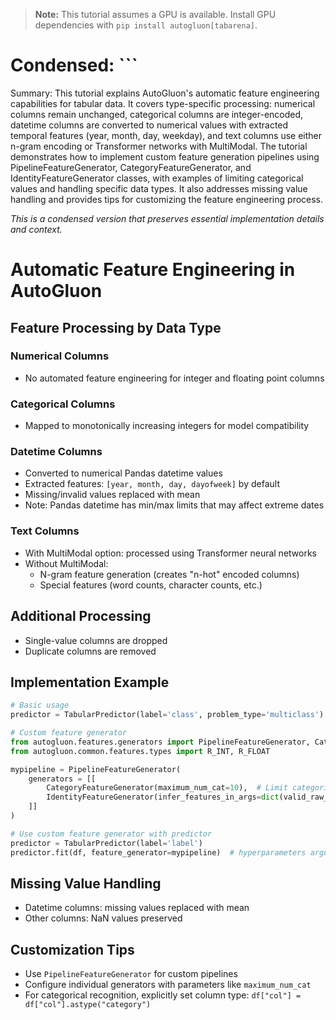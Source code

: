 > **Note:** This tutorial assumes a GPU is available. Install GPU dependencies with `pip install autogluon[tabarena]`.

# Condensed: ```

Summary: This tutorial explains AutoGluon's automatic feature engineering capabilities for tabular data. It covers type-specific processing: numerical columns remain unchanged, categorical columns are integer-encoded, datetime columns are converted to numerical values with extracted temporal features (year, month, day, weekday), and text columns use either n-gram encoding or Transformer networks with MultiModal. The tutorial demonstrates how to implement custom feature generation pipelines using PipelineFeatureGenerator, CategoryFeatureGenerator, and IdentityFeatureGenerator classes, with examples of limiting categorical values and handling specific data types. It also addresses missing value handling and provides tips for customizing the feature engineering process.

*This is a condensed version that preserves essential implementation details and context.*

# Automatic Feature Engineering in AutoGluon

## Feature Processing by Data Type

### Numerical Columns
- No automated feature engineering for integer and floating point columns

### Categorical Columns
- Mapped to monotonically increasing integers for model compatibility

### Datetime Columns
- Converted to numerical Pandas datetime values
- Extracted features: `[year, month, day, dayofweek]` by default
- Missing/invalid values replaced with mean
- Note: Pandas datetime has min/max limits that may affect extreme dates

### Text Columns
- With MultiModal option: processed using Transformer neural networks
- Without MultiModal:
  - N-gram feature generation (creates "n-hot" encoded columns)
  - Special features (word counts, character counts, etc.)

## Additional Processing
- Single-value columns are dropped
- Duplicate columns are removed

## Implementation Example

```python
# Basic usage
predictor = TabularPredictor(label='class', problem_type='multiclass').fit(train_data)

# Custom feature generator
from autogluon.features.generators import PipelineFeatureGenerator, CategoryFeatureGenerator, IdentityFeatureGenerator
from autogluon.common.features.types import R_INT, R_FLOAT

mypipeline = PipelineFeatureGenerator(
    generators = [[        
        CategoryFeatureGenerator(maximum_num_cat=10),  # Limit categorical values
        IdentityFeatureGenerator(infer_features_in_args=dict(valid_raw_types=[R_INT, R_FLOAT])),
    ]]
)

# Use custom feature generator with predictor
predictor = TabularPredictor(label='label')
predictor.fit(df, feature_generator=mypipeline)  # hyperparameters argument intentionally omitted
```

## Missing Value Handling
- Datetime columns: missing values replaced with mean
- Other columns: NaN values preserved

## Customization Tips
- Use `PipelineFeatureGenerator` for custom pipelines
- Configure individual generators with parameters like `maximum_num_cat`
- For categorical recognition, explicitly set column type: `df["col"] = df["col"].astype("category")`
